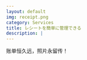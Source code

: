 ```yaml
---
layout: default
img: receipt.png
category: Services
title: レシートを簡単に管理できる
description: |
---
```

  账单恒久远，照片永留传！